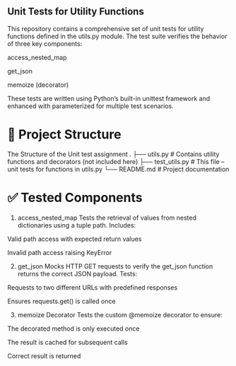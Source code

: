 ## Unit Tests for Utility Functions

This repository contains a comprehensive set of unit tests for utility functions defined in the utils.py module. The test suite verifies the behavior of three key components:

access_nested_map

get_json

memoize (decorator)

These tests are written using Python’s built-in unittest framework and enhanced with parameterized for multiple test scenarios.

# 📂 Project Structure
The Structure of the Unit test assignment 
.
├── utils.py              # Contains utility functions and decorators (not included here)
├── test_utils.py         # This file – unit tests for functions in utils.py
└── README.md             # Project documentation
# ✅ Tested Components
1. access_nested_map
Tests the retrieval of values from nested dictionaries using a tuple path.
Includes:

Valid path access with expected return values

Invalid path access raising KeyError

2. get_json
Mocks HTTP GET requests to verify the get_json function returns the correct JSON payload.
Tests:

Requests to two different URLs with predefined responses

Ensures requests.get() is called once

3. memoize Decorator
Tests the custom @memoize decorator to ensure:

The decorated method is only executed once

The result is cached for subsequent calls

Correct result is returned